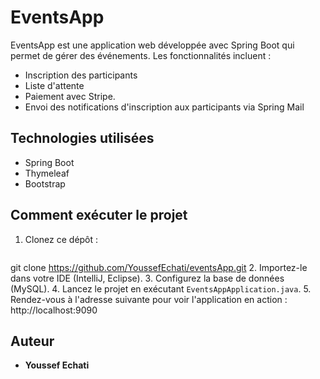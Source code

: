 ﻿# EventsApp

EventsApp est une application web développée avec Spring Boot qui permet de gérer des événements. Les fonctionnalités incluent :
- Inscription des participants
- Liste d'attente
- Paiement avec Stripe. 
- Envoi des notifications d'inscription aux participants via Spring Mail 

## Technologies utilisées
- Spring Boot
- Thymeleaf
- Bootstrap


## Comment exécuter le projet
1. Clonez ce dépôt :
   ```bash
 git clone https://github.com/YoussefEchati/eventsApp.git
2. Importez-le dans votre IDE (IntelliJ, Eclipse).
3. Configurez la base de données (MySQL).
4. Lancez le projet en exécutant `EventsAppApplication.java`.
5. Rendez-vous à l'adresse suivante pour voir l'application en action : http://localhost:9090

## Auteur
- **Youssef Echati**  


